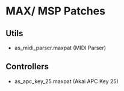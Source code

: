 # MAX/ MSP Patches

## Utils

 - as_midi_parser.maxpat (MIDI Parser)

## Controllers

 - as_apc_key_25.maxpat (Akai APC Key 25)
